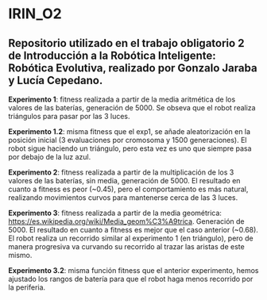 # IRIN_O2
## Repositorio utilizado en el trabajo obligatorio 2 de Introducción a la Robótica Inteligente: Robótica Evolutiva, realizado por Gonzalo Jaraba y Lucía Cepedano.

**Experimento 1**: fitness realizada a partir de la media aritmética de los valores de las baterías, generación de 5000. Se obseva que el robot realiza triángulos para pasar por las 3 luces. 

**Experimento 1.2**: misma fitness que el exp1, se añade aleatorización en la posición inicial (3 evaluaciones por cromosoma y 1500 generaciones). El robot sigue haciendo un triángulo, pero esta vez es uno que siempre pasa por debajo de la luz azul.

**Experimento 2**: fitness realizada a partir de la multiplicación de los 3 valores de las baterías, sin media, generación de 5000. El resultado en cuanto a fitness es peor (~0.45), pero el comportamiento es más natural, realizando movimientos curvos para mantenerse cerca de las 3 luces.

**Experimento 3**: fitness realizada a partir de la media geométrica: https://es.wikipedia.org/wiki/Media_geom%C3%A9trica. Generación de 5000. El resultado en cuanto a fitness es mejor que el caso anterior (~0.68). El robot realiza un recorrido similar al experimento 1 (en triángulo), pero de manera progresiva va curvando su recorrido al trazar las aristas de este mismo.

**Experimento 3.2**: misma función fitness que el anterior experimento, hemos ajustado los rangos de batería para que el robot haga menos recorrido por la periferia.

